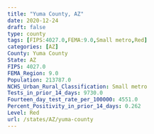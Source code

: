 ```yaml
---
title: "Yuma County, AZ"
date: 2020-12-24
draft: false
type: county
tags: [FIPS:4027.0,FEMA:9.0,Small metro,Red]
categories: [AZ]
County: Yuma County
State: AZ
FIPS: 4027.0
FEMA_Region: 9.0
Population: 213787.0
NCHS_Urban_Rural_Classification: Small metro
Tests_in_prior_14_days: 9730.0
Fourteen_day_test_rate_per_100000: 4551.0
Percent_Positivity_in_prior_14_days: 0.262
Level: Red
url: /states/AZ/yuma-county
---
```



